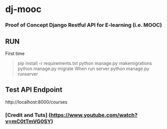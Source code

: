 # dj-mooc
### Proof of Concept Django Restful API for E-learning (i.e. MOOC)

## RUN
First time
> pip install -r requirements.txt
> python manage.py makemigrations
> python manage.py migrate
When run server
> python manage.py runserver

## Test API Endpoint
http://localhost:8000/courses

### [Credit and Tuts] (https://www.youtube.com/watch?v=mC0tTmVG0SY)
